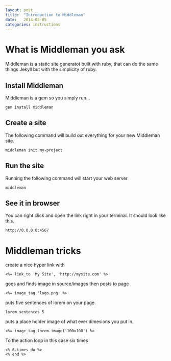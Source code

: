 ```yaml
---
layout: post
title:  "Introduction to Middleman"
date:   2014-05-05
categories: instructions
---
```


# What is Middleman you ask
Middleman is a static site generatot built with ruby, that can do the same things Jekyll but with the simplicity of ruby.

## Install Middleman
Middleman is a gem so you simply run...

    gem install middleman

## Create a site
The following command will build out everything for your new Middleman site.

    middleman init my-project

## Run the site
Running the following command will start your web server

    middleman

## See it in browser
You can right click and open the link right in your terminal. It should look like this.

    http://0.0.0.0:4567

# Middleman tricks

create a nice hyper link with
   
    <%= link_to 'My Site', 'http://mysite.com' %>



goes and finds image in source/images then posts to page
   
    <%= image_tag 'logo.png' %>



puts five sentences of lorem on your page.

    lorem.sentences 5



puts a place holder image of what ever dimesions you put in.
 
    <%= image_tag lorem.image('100x100') %>

To the action loop in this case six times
    
    <% 6.times do %>
    <% end %>